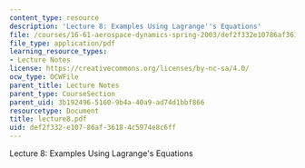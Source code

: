 ```yaml
---
content_type: resource
description: 'Lecture 8: Examples Using Lagrange''s Equations'
file: /courses/16-61-aerospace-dynamics-spring-2003/def2f332e10786af36184c5974e8c6ff_lecture8.pdf
file_type: application/pdf
learning_resource_types:
- Lecture Notes
license: https://creativecommons.org/licenses/by-nc-sa/4.0/
ocw_type: OCWFile
parent_title: Lecture Notes
parent_type: CourseSection
parent_uid: 3b192496-5160-9b4a-40a9-ad74d1bbf866
resourcetype: Document
title: lecture8.pdf
uid: def2f332-e107-86af-3618-4c5974e8c6ff
---
```

Lecture 8: Examples Using Lagrange's Equations